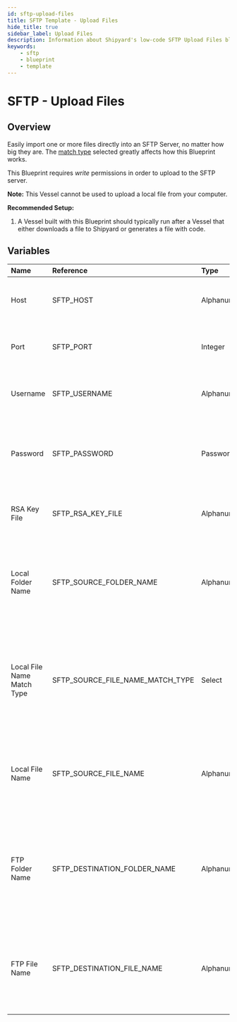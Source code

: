 ```yaml
---
id: sftp-upload-files
title: SFTP Template - Upload Files
hide_title: true
sidebar_label: Upload Files
description: Information about Shipyard's low-code SFTP Upload Files blueprint. Easily import one or more files directly into an SFTP Server, no matter how big they are. 
keywords:
    - sftp
    - blueprint
    - template
---
```


# SFTP - Upload Files

## Overview
Easily import one or more files directly into an SFTP Server, no matter how big they are. The [match type](https://www.shipyardapp.com/docs/reference/blueprint-library/match-type/) selected greatly affects how this Blueprint works.

This Blueprint requires _write_ permissions in order to upload to the SFTP server. 

**Note:** This Vessel cannot be used to upload a local file from your computer.

**Recommended Setup:**

1. A Vessel built with this Blueprint should typically run after a Vessel that either downloads a file to Shipyard or generates a file with code. 

## Variables

| Name | Reference | Type | Required | Default | Options | Description |
|:-----|:----------|:-----|:---------|:--------|:--------|:------------|
| Host | SFTP_HOST  | Alphanumeric |:white_check_mark: | `-` | - | Domain or IP address of the SFTP server to connect to. |
| Port | SFTP_PORT  | Integer |:white_check_mark: | `"22"` | - | Number for the port to connect to. `22` is used by default. |
| Username | SFTP_USERNAME  | Alphanumeric |:heavy_minus_sign: | `-` | - | Value of the configured username in the SFTP server. |
| Password | SFTP_PASSWORD  | Password |:heavy_minus_sign: | `-` | - | Value of the configured password associated to the username on the SFTP server. |
| RSA Key File | SFTP_RSA_KEY_FILE  | Alphanumeric |:heavy_minus_sign: | `-` | - | The file name of an RSA Key that you want to use. |
| Local Folder Name | SFTP_SOURCE_FOLDER_NAME  | Alphanumeric |:heavy_minus_sign: | `-` | - | Name of the local folder on Shipyard to upload the target file from. If left blank, will look in the home directory. |
| Local File Name Match Type | SFTP_SOURCE_FILE_NAME_MATCH_TYPE  | Select |:white_check_mark: | `exact_match` | Exact Match: `exact_match`<br></br><br></br>Regex Match: `regex_match`<br></br><br></br> | Determines if the text in "Local File Name" will look for one file with exact match, or multiple files using regex. |
| Local File Name | SFTP_SOURCE_FILE_NAME  | Alphanumeric |:white_check_mark: | `-` | - | Name of the target file on Shipyard. Can be regex if "Match Type" is set accordingly. |
| FTP Folder Name | SFTP_DESTINATION_FOLDER_NAME  | Alphanumeric |:heavy_minus_sign: | `-` | - | Folder where the file(s) should be uploaded. Leaving blank will place the file in the root directory of the SFTP. |
| FTP File Name | SFTP_DESTINATION_FILE_NAME  | Alphanumeric |:heavy_minus_sign: | `-` | - | What to name the file(s) being uploaded to the SFTP. If left blank, defaults to the original file name(s). |


